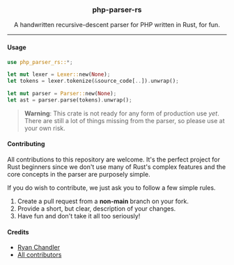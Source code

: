 <h3 align="center">
    php-parser-rs
</h3>

<p align="center">
    A handwritten recursive-descent parser for PHP written in Rust, for fun.
</p>

---

#### Usage

```rust
use php_parser_rs::*;

let mut lexer = Lexer::new(None);
let tokens = lexer.tokenize(&source_code[..]).unwrap();

let mut parser = Parser::new(None);
let ast = parser.parse(tokens).unwrap();
```

> **Warning**: This crate is not ready for any form of production use _yet_. There are still a lot of things missing from the parser, so please use at your own risk.

#### Contributing

All contributions to this repository are welcome. It's the perfect project for Rust beginners since we don't use many of Rust's complex features and the core concepts in the parser are purposely simple.

If you do wish to contribute, we just ask you to follow a few simple rules.

1. Create a pull request from a **non-main** branch on your fork.
2. Provide a short, but clear, description of your changes.
3. Have fun and don't take it all too seriously!

#### Credits

* [Ryan Chandler](https://github.com/ryangjchandler)
* [All contributors](https://github.com/ryangjchandler/php-parser-rs/graphs/contributors)